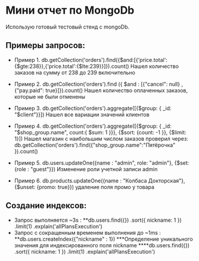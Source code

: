 Мини отчет по MongoDb
============================
Использую готовый тестовый стенд с mongoDb.

Примеры запросов:
------------------
 * Пример 1.
db.getCollection('orders').find({$and:[{'price.total':{$gte:238}},{'price.total':{$lte:239}}]}).count()
Нашел количество заказов на сумму от 238 до 239 включительно

* Пример 2.
db.getCollection('orders').find ({ $and : [{"cancel": null} , {"pay.paid": true}]}).count()
Нашел количество оплаченных заказов, которые не были отменены

* Пример 3.
db.getCollection('orders').aggregate([{$group: { _id: "$client"}}])
Нашел все вариации значений клиентов

* Пример 4.
db.getCollection('orders').aggregate([{$group: { _id: "$shop_group.name", count:{ $sum: 1 }}}, {$sort: {count: -1 }}, {$limit: 1}])
Нашел магазин с наибольшим числом заказов
проверил через:
db.getCollection('orders').find({"shop_group.name":"Пятёрочка" }).count()
* Пример 5.
db.users.updateOne({name : "admin", role: "admin"}, {$set: {role : "guest"}})
Изменение роли учетной записи admin
* Пример 6.
db.products.updateOne({name : "Колбаса Докторская"}, {$unset: {promo: true}})
удаление поля промо у товара


Создание индексов:
-------------------
* Запрос выполняется ~3s :
**db.users.find({})
  .sort({ nickname: 1 })
  .limit(1)
  .explain('allPlansExecution')
* Запрос с сокращенным временем выполнения до ~1ms :
**db.users.createIndex({"nickname" : 1})
***Определение уникального значения для индексированного поля nickname
****db.users.find({})
  .sort({ nickname: 1 })
  .limit(1)
  .explain('allPlansExecution')

